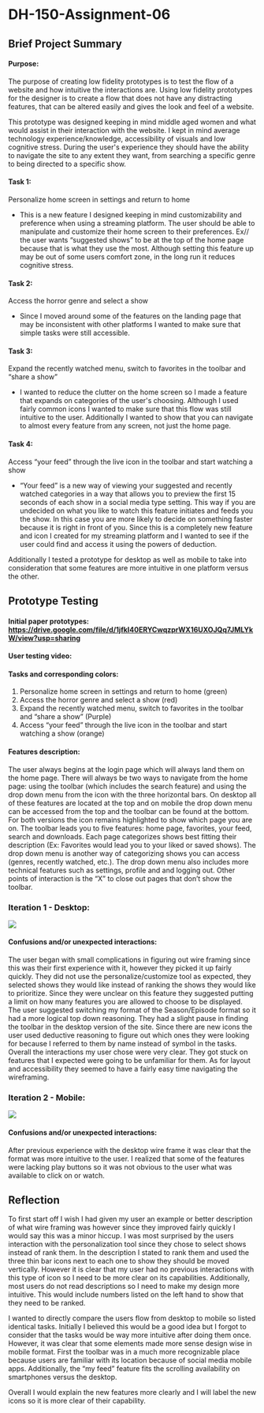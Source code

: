 # DH-150-Assignment-06

## Brief Project Summary
#### Purpose: 
The purpose of creating low fidelity prototypes is to test the flow of a website and how intuitive the interactions are. Using low fidelity prototypes for the designer is to create a flow that does not have any distracting features, that can be altered easily and gives the look and feel of a website.

This prototype was designed keeping in mind middle aged women and what would assist in their interaction with the website. I kept in mind average technology experience/knowledge, accessibility of visuals and low cognitive stress. During the user's experience they should have the ability to navigate the site to any extent they want, from searching a specific genre to being directed to a specific show.

#### Task 1: 
Personalize home screen in settings and return to home
- This is a new feature I designed keeping in mind customizability and preference when using a streaming platform. The user should be able to manipulate and    customize their home screen to their preferences. Ex// the user wants “suggested shows” to be at the top of the home page because that is what they use the most. Although setting this feature up may be out of some users comfort zone, in the long run it reduces cognitive stress.

#### Task 2:
Access the horror genre and select a show 
- Since I moved around some of the features on the landing page that may be inconsistent with other platforms I wanted to make sure that simple tasks were still accessible.

#### Task 3:
Expand the recently watched menu, switch to favorites in the toolbar and “share a show”
- I wanted to reduce the clutter on the home screen so I made a feature that expands on categories of the user's choosing. Although I used fairly common icons I wanted to make sure that this flow was still intuitive to the user. Additionally I wanted to show that you can navigate to almost every feature from any screen, not just the home page.

#### Task 4: 
Access “your feed” through the live icon in the toolbar and start watching a show
- “Your feed” is a new way of viewing your suggested and recently watched categories in a way that allows you to preview the first 15 seconds of each show in a social media type setting. This way if you are undecided on what you like to watch this feature initiates and feeds you the show. In this case you are more likely to decide on something faster because it is right in front of you. Since this is a completely new feature and icon I created for my streaming platform and I wanted to see if the user could find and access it using the powers of deduction. 

Additionally I tested a prototype for desktop as well as mobile to take into consideration that some features are more intuitive in one platform versus the other. 

## Prototype Testing

#### Initial paper prototypes: https://drive.google.com/file/d/1jfkI40ERYCwqzprWX16UXOJQq7JMLYkW/view?usp=sharing

#### User testing video:

#### Tasks and corresponding colors:

1. Personalize home screen in settings and return to home (green)
2. Access the horror genre and select a show (red)
3. Expand the recently watched menu, switch to favorites in the toolbar and “share a show” (Purple)
4. Access “your feed” through the live icon in the toolbar and start watching a show (orange)

#### Features description:
The user always begins at the login page which will always land them on the home page. There will always be two ways to navigate from the home page: using the toolbar (which includes the search feature) and using the drop down menu from the icon with the three horizontal bars. On desktop all of these features are located at the top and on mobile the drop down menu can be accessed from the top and the toolbar can be found at the bottom. For both versions the icon remains highlighted to show which page you are on. The toolbar leads you to five features: home page, favorites, your feed, search and downloads. Each page categorizes shows best fitting their description (Ex: Favorites would lead you to your liked or saved shows). The drop down menu is another way of categorizing shows you can access (genres, recently watched, etc.). The drop down menu also includes more technical features such as settings, profile and and logging out. Other points of interaction is the “X” to close out pages that don’t show the toolbar. 

### Iteration 1 - Desktop:

<img src="Untitled_Artwork 98.png">

#### Confusions and/or unexpected interactions:
The user began with small complications in figuring out wire framing since this was their first experience with it, however they picked it up fairly quickly. They did not  use the personalize/customize tool as expected, they selected shows they would like instead of ranking the shows they would like to prioritize. Since they were unclear on this feature they suggested putting a limit on how many features you are allowed to choose to be displayed. The user suggested switching my format of the Season/Episode format so it had a more logical top down reasoning. They had a slight pause in finding the toolbar in the desktop version of the site. Since there are new icons the user used deductive reasoning to figure out which ones they were looking for because I referred to them by name instead of symbol in the tasks.
Overall the interactions my user chose were very clear. They got stuck on features that I expected were going to be unfamiliar for them. As for layout and accessibility they seemed to have a fairly easy time navigating the wireframing.

### Iteration 2 - Mobile:

<img src="Untitled_Artwork 99.png">

#### Confusions and/or unexpected interactions:
After previous experience with the desktop wire frame it was clear that the format was more intuitive to the user. I realized that some of the features were lacking play buttons so it was not obvious to the user what was available to click on or watch. 

## Reflection
To first start off I wish I had given my user an example or better description of what wire framing was however since they improved fairly quickly I would say this was a minor hiccup.  I was most surprised by the users interaction with the personalization tool since they chose to select shows instead of rank them. In the description I stated to rank them and used the three thin bar icons next to each one to show they should be moved vertically. However it is clear that my user had no previous interactions with this type of icon so I need to be more clear on its capabilities. Additionally, most users do not read descriptions so I need to make my design more intuitive. This would include numbers listed on the left hand to show that they need to be ranked. 

I wanted to directly compare the users flow from desktop to mobile so listed identical tasks. Initially I believed this would be a good idea but I forgot to consider that the tasks would be way more intuitive after doing them once. However, it was clear that some elements made more sense design wise in mobile format. First the toolbar was in a much more recognizable place because users are familiar with its location because of social media mobile apps. Additionally, the “my feed” feature fits the scrolling availability on smartphones versus the desktop. 

Overall I would explain the new features more clearly and I will label the new icons so it is more clear of their capability. 


